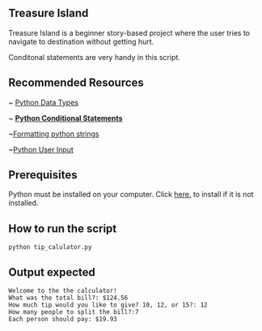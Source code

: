 ##  Treasure Island 
Treasure Island is a beginner story-based project where the user tries to navigate to destination without getting hurt.

Conditonal statements are very handy in this script.

## Recommended Resources
~ [Python Data Types](https://www.w3schools.com/python/python_datatypes.asp)

~ **[Python Conditional Statements](https://www.w3schools.com/python/python_conditions.asp)**

~[Formatting python strings](https://realpython.com/python-f-strings/)

~[Python User Input](https://www.w3schools.com/python/python_user_input.asp)

## Prerequisites

Python must be installed on your computer. Click [here.](https://www.python.org/downloads/) to install if it is not installed.

## How to run the script

`python tip_calulator.py`

## Output expected

```
Welcome to the the calculator!
What was the total bill?: $124.56
How much tip would you like to give? 10, 12, or 15?: 12
How many people to split the bill?:7
Each person should pay: $19.93

```
